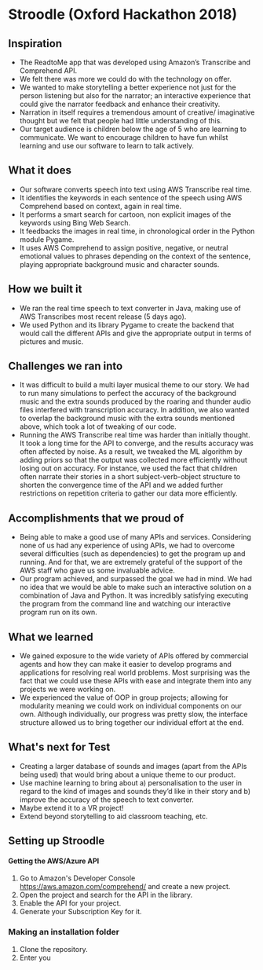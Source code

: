  # Stroodle (Oxford Hackathon 2018)

## Inspiration
* The ReadtoMe app that was developed using Amazon’s Transcribe and Comprehend API.
* We felt there was more we could do with the technology on offer.
* We wanted to make storytelling a better experience not just for the person listening but also for the narrator; an interactive experience that could give the narrator feedback and enhance their creativity.
* Narration in itself requires a tremendous amount of creative/ imaginative thought but we felt that people had little understanding of this.
* Our target audience is children below the age of 5 who are learning to communicate. We want to encourage children to have fun whilst learning and use our software to learn to talk actively. 

## What it does
* Our software converts speech into text using AWS Transcribe real time.
* It identifies the keywords in each sentence of the speech using AWS Comprehend based on context, again in real time.
* It performs a smart search for cartoon, non explicit images of the keywords using Bing Web Search.
* It feedbacks the images in real time, in chronological order in the Python module Pygame. 
* It uses AWS Comprehend to assign positive, negative, or neutral emotional values to phrases depending on the context of the sentence, playing appropriate background music and character sounds. 

## How we built it
* We ran the real time speech to text converter in Java, making use of AWS Transcribes most recent release (5 days ago).
* We used Python and its library Pygame to create the backend that would call the different APIs and give the appropriate output in terms of pictures and music.

## Challenges we ran into
* It was difficult to build a multi layer musical theme to our story. We had to run many simulations to perfect the accuracy of the background music and the extra sounds produced by the roaring and thunder audio files interfered with transcription accuracy. In addition, we also wanted to overlap the background music with the extra sounds mentioned above, which took a lot of tweaking of our code.
* Running the AWS Transcribe real time was harder than initially thought. It took a long time for the API to converge, and the results accuracy was often affected by noise. As a result, we tweaked the ML algorithm by adding priors so that the output was collected more efficiently without losing out on accuracy. For instance, we used the fact that children often narrate their stories in a short subject-verb-object structure to shorten the convergence time of the API and we added further restrictions on repetition criteria to gather our data more efficiently.

## Accomplishments that we proud of
* Being able to make a good use of many APIs and services. Considering none of us had any experience of using APIs, we had to overcome several difficulties (such as dependencies) to get the program up and running. And for that, we are extremely grateful of the support of the AWS staff who gave us some invaluable advice.
* Our program achieved, and surpassed the goal we had in mind. We had no idea that we would be able to make such an interactive solution on a combination of Java and Python. It was incredibly satisfying executing the program from the command line and watching our interactive program run on its own. 

## What we learned
* We gained exposure to the wide variety of APIs offered by commercial agents and how they can make it easier to develop programs and applications for resolving real world problems. Most surprising was the fact that we could use these APIs with ease and integrate them into any projects we were working on.
* We experienced the value of OOP in group projects; allowing for modularity meaning we could work on individual components on our own. Although individually, our progress was pretty slow, the interface structure allowed us to bring together our individual effort at the end.

## What's next for Test
* Creating a larger database of sounds and images (apart from the APIs being used) that would bring about a unique theme to our product.
* Use machine learning to bring about a) personalisation to the user in regard to the kind of images and sounds they’d like in their story and b) improve the accuracy of the speech to text converter.
* Maybe extend it to a VR project!
* Extend beyond storytelling to aid classroom teaching, etc. 

## Setting up Stroodle
#### Getting the AWS/Azure API 
1. Go to Amazon's Developer Console https://aws.amazon.com/comprehend/ and create a new project. 
2. Open the project and search for the API in the library. 
3. Enable the API for your project. 
4. Generate your Subscription Key for it. 
### Making an installation folder
1. Clone the repository.
2. Enter you 
